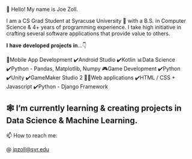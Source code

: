 👋 Hello! My name is Joe Zoll.

I am a CS Grad Student at Syracuse University 🍊 with a B.S. in Computer Science & 4+ years of programming experience. I take high initiative in crafting several software applications that provide value to others. 

𝐈 𝐡𝐚𝐯𝐞 𝐝𝐞𝐯𝐞𝐥𝐨𝐩𝐞𝐝 𝐩𝐫𝐨𝐣𝐞𝐜𝐭𝐬 𝐢𝐧...👇

📱Mobile App Development
 ✔️Android Studio
 ✔️Kotlin
📊Data Science
 ✔️Python - Pandas, Matplotlib, Numpy 
🎮Game Development
 ✔️Python 
 ✔️Unity
 ✔️GameMaker Studio 2
👨‍💻Web applications
 ✔️HTML / CSS + Javascript
 ✔️Python - Django Framework


🕸 I’m currently learning & creating projects in Data Science & Machine Learning.
- 
📫 How to reach me:

@ jpzoll@syr.edu
